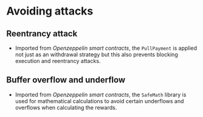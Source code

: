 # Avoiding attacks

## Reentrancy attack

- Imported from *Openzeppelin smart contracts*, the `PullPayment` is applied not just as an withdrawal strategy but this also prevents blocking execution and reentrancy attacks.

## Buffer overflow and underflow

- Imported from *Openzeppelin smart contracts*, the `SafeMath` library is used for mathematical calculations to avoid certain underflows and overflows when calculating the rewards.